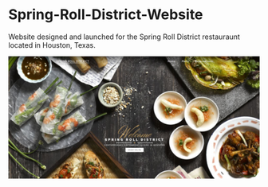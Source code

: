 # Spring-Roll-District-Website

Website designed and launched for the Spring Roll District restauraunt located in Houston, Texas.

![Alt text](/Spring-Roll-1.JPG?raw=true "Spring Roll District")
